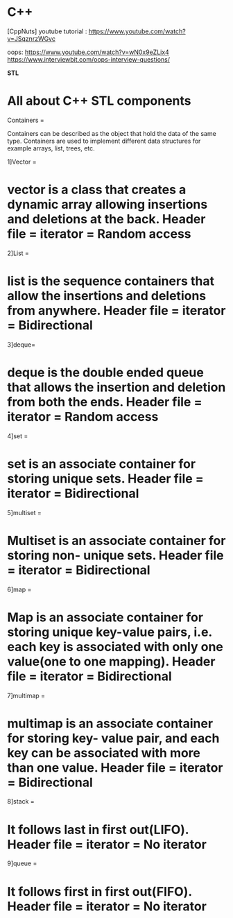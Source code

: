 # C++ 
[CppNuts] youtube tutorial : https://www.youtube.com/watch?v=JSqznrzWGvc


oops: https://www.youtube.com/watch?v=wN0x9eZLix4
      https://www.interviewbit.com/oops-interview-questions/
      
     



**STL**


All about C++ STL components
============================

Containers =

Containers can be described as the object that hold the data of the same type. Containers are used
to implement different data structures for example arrays, list, trees, etc.

1]Vector =

vector is a class that creates a dynamic array allowing insertions and deletions at the back.
Header file = <vector>
iterator = Random access
=============================================================================
2]List =

list is the sequence containers that allow the insertions and deletions from anywhere.
Header file = <list>
iterator = Bidirectional
=============================================================================
3]deque=

deque is the double ended queue that allows the insertion and deletion from both the ends.
Header file = <deque>
iterator = Random access
=============================================================================
4]set =

set is an associate container for storing unique sets.
Header file = <set>
iterator = Bidirectional
=============================================================================
5]multiset =

Multiset is an associate container for storing non- unique sets.
Header file = <set>
iterator = Bidirectional
=============================================================================
6]map =

Map is an associate container for storing unique key-value pairs, i.e. each key is associated with only
one value(one to one mapping).
Header file = <map>
iterator = Bidirectional
========================================================================
7]multimap =

multimap is an associate container for storing key- value pair, and each key can be associated with
more than one value.
Header file = <map>
iterator = Bidirectional
=============================================================================
8]stack =

It follows last in first out(LIFO).
Header file = <stack>
iterator = No iterator
=============================================================================
9]queue =

It follows first in first out(FIFO).
Header file = <queue>
iterator = No iterator
=========================
